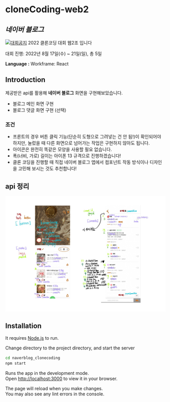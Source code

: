 # cloneCoding-web2
## _네이버 블로그_

[![대회공지](https://avatars.githubusercontent.com/u/12232098?s=200&v=4)](https://saber-pullover-010.notion.site/5502610adcda46bfaa9896eef4b91e96)
2022 클론코딩 대회 웹2조 입니다

대회 진행: 2022년 8월 17일(수) ~ 21일(일), 총 5일

**Language :** Workframe: React

## Introduction
제공받은 api를 활용해 **네이버 블로그** 화면을 구현해보았습니다.
- 블로그 메인 화면 구현
- 블로그 댓글 화면 구현 (선택)

### 조건
- 프론트의 경우 버튼 클릭 기능(단순히 도형으로 그려넣는 건 안 됨!)이 확인되어야 하지만, 눌렀을 때 다른 화면으로 넘어가는 작업은 구현하지 않아도 됩니다.
- 아이콘은 완전히 똑같은 모양을 사용할 필요 없습니다.
- 폭(너비, 가로) 길이는 아이폰 13 규격으로 진행하겠습니다!
- 클론 코딩을 진행할 때 직접 네이버 블로그 앱에서 컴포넌트 작동 방식이나 디자인을 고민해 보시는 것도 추천합니다!

## api 정리
![api정리](https://github.com/CLUG-kr/cloneCoding-web2/blob/hyun-hyang/api%EC%A0%95%EB%A6%AC.jpg)

## Installation

It requires [Node.js](https://nodejs.org/)  to run.

Change directory to the project directory, and start the server

```sh
cd naverblog_clonecoding
npm start
```

Runs the app in the development mode.\
Open [http://localhost:3000](http://localhost:3000) to view it in your browser.

The page will reload when you make changes.\
You may also see any lint errors in the console.

